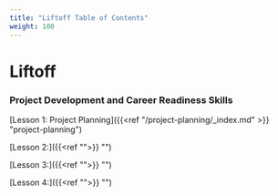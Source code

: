```yaml
---
title: "Liftoff Table of Contents"
weight: 100
---
```


# Liftoff

### Project Development and Career Readiness Skills

[Lesson 1: Project Planning]({{<ref "/project-planning/_index.md" >}} "project-planning")

[Lesson 2:]({{<ref "">}} "")

[Lesson 3:]({{<ref "">}} "")

[Lesson 4:]({{<ref "">}} "")